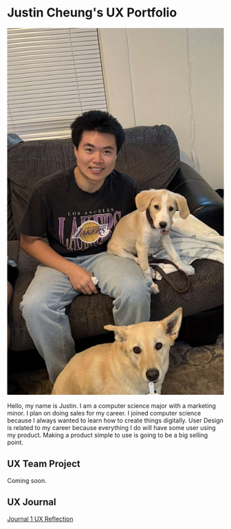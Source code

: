 # Justin Cheung's UX Portfolio

![A photo of Justin](./IMG_4414.jpg)

Hello, my name is Justin. I am a computer science major with a marketing minor. I plan on doing sales for my career. I joined computer science because I always wanted to learn how to create things digitally. 
User Design is related to my career because everything I do will have some user using my product. Making a product simple to use is going to be a big selling point.

## UX Team Project

Coming soon.

## UX Journal

[Journal 1 UX Reflection](journal/entry1.md)
